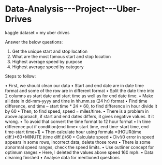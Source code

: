# Data-Analysis---Project---Uber-Drives

kaggle dataset = my uber drives

Answer the below questions:
1.	Get the unique start and stop location
2.	What are the most famous start and stop location
3.	Highest average speed  by purpose
4.	Highest average speed by category

Steps to follow:

•	First, we should clean our data
•	Start and end date are in date time format and some of the row are in different format
•	Split the date time into 2 columns as start date and start time as well as for end date time.
•	Make all date in dd-mm-yyyy and time in hh.mm.ss (24 hr) format
•	Find time difference, end time – start time * 24 * 60, to find difference in hour divide it by 60
•	Then, to find speed, speed = miles/time.
•	There is a problem in above approach, if start and end dates differs, it gives negative values. It it wrong.
•	To avoid that convert the time format to 12 hour format
•	In time difference put if condition(end time> start time, end time-start time, end time-start time+1)
•	Then calculate hour using formula =(HOUR(time diff.)*60+MINUTE (time diff.))/60
•	Calculate speed
•	Div!/0 error in speed appears in some rows, incorrect data, delete those rows
•	There is some abnormal speed ranges, check the speed limits.
•	Use outliner concept for optimum ranges
•	Here, I deleted the values above speed 160 mph.
•	Data cleaning finished
•	Analyse data for mentioned questions

